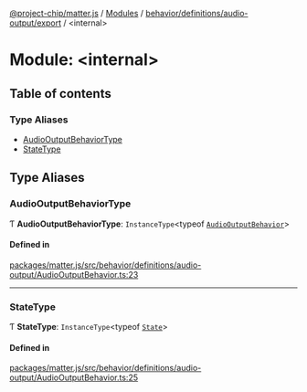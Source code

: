 [@project-chip/matter.js](../README.md) / [Modules](../modules.md) / [behavior/definitions/audio-output/export](behavior_definitions_audio_output_export.md) / \<internal\>

# Module: \<internal\>

## Table of contents

### Type Aliases

- [AudioOutputBehaviorType](behavior_definitions_audio_output_export._internal_.md#audiooutputbehaviortype)
- [StateType](behavior_definitions_audio_output_export._internal_.md#statetype)

## Type Aliases

### AudioOutputBehaviorType

Ƭ **AudioOutputBehaviorType**: `InstanceType`\<typeof [`AudioOutputBehavior`](behavior_definitions_audio_output_export.md#audiooutputbehavior)\>

#### Defined in

[packages/matter.js/src/behavior/definitions/audio-output/AudioOutputBehavior.ts:23](https://github.com/project-chip/matter.js/blob/3adaded6/packages/matter.js/src/behavior/definitions/audio-output/AudioOutputBehavior.ts#L23)

___

### StateType

Ƭ **StateType**: `InstanceType`\<typeof [`State`](../classes/behavior_definitions_audio_output_export.AudioOutputServer.md#state-1)\>

#### Defined in

[packages/matter.js/src/behavior/definitions/audio-output/AudioOutputBehavior.ts:25](https://github.com/project-chip/matter.js/blob/3adaded6/packages/matter.js/src/behavior/definitions/audio-output/AudioOutputBehavior.ts#L25)
